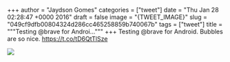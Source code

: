 
+++
author = "Jaydson Gomes"
categories = ["tweet"]
date = "Thu Jan 28 02:28:47 +0000 2016"
draft = false
image = "{TWEET_IMAGE}"
slug = "049cf9dfb00804324d286cc465258859b740067b"
tags = ["tweet"]
title = """Testing @brave for Androi..."""
+++
Testing @brave for Android. Bubbles are so nice. https://t.co/tD6QtTlSze

![](/images/tweet-media/692534757851320324-CZxgrAQWAAAUVIW.jpg)